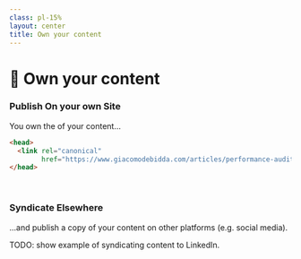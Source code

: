 ```yaml
---
class: pl-15%
layout: center
title: Own your content
---
```


<h1>📝 Own your <span class="color:accent">content</span></h1>

<Transform scale="0.9">

<h3><span class="color:accent">P</span>ublish <span class="color:accent">O</span>n your own <span class="color:accent">S</span>ite</h3>

You own the <Anchor href="https://en.wikipedia.org/wiki/Canonical_link_element" text="canonical URL" /> of your content...

```html
<head>
  <link rel="canonical"
        href="https://www.giacomodebidda.com/articles/performance-audit-italian-news-website/">
</head>
```

<br>

<h3><span class="color:accent">S</span>yndicate <span class="color:accent">E</span>lsewhere</h3>

...and publish a copy of your content on other platforms (e.g. social media).

TODO: show example of syndicating content to LinkedIn.

</Transform>

<!--
https://en.wikipedia.org/wiki/Duplicate_content

https://developers.google.com/search/docs/crawling-indexing/consolidate-duplicate-urls

Avoid content silos

Your content has value to you.

https://indieweb.org/own_your_data

https://indieweb.org/data_portability

own your data is an IndieWeb principle with two key parts:

1. your data lives primarily under your own domain, and
2. you are able to retain your access over time.

Also, can you post anything you want? Can you follow anyone you want? E.g. you cannot Facebook-friend someone who is on Twitter.

When you publish of copy of your content on a silo website (e.g. social network), that copy is also called "POSSE copy".
-->
